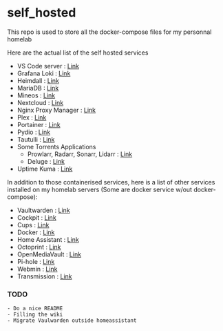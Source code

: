 # self_hosted

This repo is used to store all the docker-compose files for my personnal homelab

Here are the actual list of the self hosted services

- VS Code server : [Link](https://github.com/coder/code-server)
- Grafana Loki : [Link](https://grafana.com/oss/loki/)
- Heimdall : [Link](https://heimdall.site/)
- MariaDB : [Link](https://hub.docker.com/_/mariadb)
- Mineos : [Link](https://wiki.codeemo.com/install/docker.html)
- Nextcloud : [Link](https://nextcloud.com/)
- Nginx Proxy Manager : [Link](https://nginxproxymanager.com/)
- Plex : [Link](https://www.plex.tv/)
- Portainer : [Link](https://www.portainer.io/)
- Pydio : [Link](https://pydio.com/fr)
- Tautulli : [Link](https://tautulli.com/)
- Some Torrents Applications
  - Prowlarr, Radarr, Sonarr, Lidarr : [Link](https://wiki.servarr.com/)
  - Deluge : [Link](https://deluge-torrent.org/)
- Uptime Kuma : [Link](https://github.com/louislam/uptime-kuma)

In addition to those containerised services, here is a list of other services installed on my homelab servers (Some are docker service w/out docker-compose):

- Vaultwarden : [Link](https://wiki-tech.io/SelfHosted/Bitwarden)
- Cockpit : [Link](https://cockpit-project.org/)
- Cups : [Link](http://www.cups.org/)
- Docker : [Link](https://docs.docker.com/)
- Home Assistant : [Link](https://www.home-assistant.io/)
- Octoprint : [Link](https://octoprint.org/)
- OpenMediaVault : [Link](https://www.openmediavault.org/)
- Pi-hole : [Link](https://pi-hole.net/)
- Webmin : [Link](https://webmin.com/)
- Transmission : [Link](https://transmissionbt.com/)

### TODO

    - Do a nice README
    - Filling the wiki
    - Migrate Vaulwarden outside homeassistant
